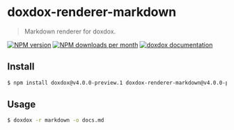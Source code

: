# doxdox-renderer-markdown

> Markdown renderer for doxdox.

[![NPM version](https://img.shields.io/npm/v/doxdox-renderer-markdown?style=flat-square)](https://www.npmjs.org/package/doxdox-renderer-markdown)
[![NPM downloads per month](https://img.shields.io/npm/dm/doxdox-renderer-markdown?style=flat-square)](https://www.npmjs.org/package/doxdox-renderer-markdown)
[![doxdox documentation](https://img.shields.io/badge/doxdox-documentation-%23E85E95?style=flat-square)](https://doxdox.org)

## Install

```bash
$ npm install doxdox@v4.0.0-preview.1 doxdox-renderer-markdown@v4.0.0-preview.1 --save-dev
```

## Usage

```bash
$ doxdox -r markdown -o docs.md
```

